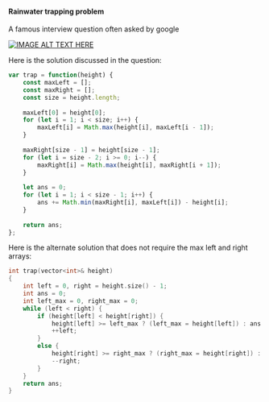 #### Rainwater trapping problem
A famous interview question often asked by google

[![IMAGE ALT TEXT HERE](https://img.youtube.com/vi/UQnvWMLD6M0/0.jpg)](https://www.youtube.com/watch?v=UQnvWMLD6M0)

Here is the solution discussed in the question:

``` javascript
var trap = function(height) {
    const maxLeft = [];
    const maxRight = [];
    const size = height.length;
    
    maxLeft[0] = height[0];
    for (let i = 1; i < size; i++) {
        maxLeft[i] = Math.max(height[i], maxLeft[i - 1]);
    }
    
    maxRight[size - 1] = height[size - 1];
    for (let i = size - 2; i >= 0; i--) {
        maxRight[i] = Math.max(height[i], maxRight[i + 1]);
    }
    
    let ans = 0;
    for (let i = 1; i < size - 1; i++) {
        ans += Math.min(maxRight[i], maxLeft[i]) - height[i];
    }
    
    return ans;
};
```

Here is the alternate solution that does not require the max left and right arrays:

``` c++
int trap(vector<int>& height)
{
    int left = 0, right = height.size() - 1;
    int ans = 0;
    int left_max = 0, right_max = 0;
    while (left < right) {
        if (height[left] < height[right]) {
            height[left] >= left_max ? (left_max = height[left]) : ans += (left_max - height[left]);
            ++left;
        }
        else {
            height[right] >= right_max ? (right_max = height[right]) : ans += (right_max - height[right]);
            --right;
        }
    }
    return ans;
}
```